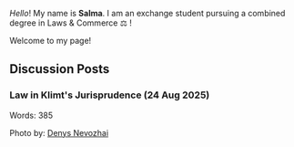 _Hello_! My name is **Salma**. I am an exchange student pursuing a combined degree in Laws & Commerce ⚖️ !

Welcome to my page! 

## Discussion Posts

### Law in Klimt's Jurisprudence (24 Aug 2025)

Words: 385

Photo by: [Denys Nevozhai](https://unsplash.com/photos/guNIjIuUcgY)
